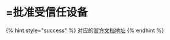 # =批准受信任设备

{% hint style="success" %}
对应的[官方文档地址](https://bitwarden.com/help/approve-a-trusted-device/)
{% endhint %}
